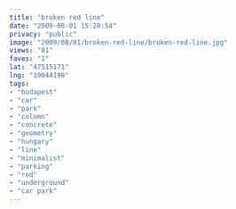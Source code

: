 ```yaml
---
title: "broken red line"
date: "2009-08-01 15:28:54"
privacy: "public"
image: "2009/08/01/broken-red-line/broken-red-line.jpg"
views: "81"
faves: "1"
lat: "47515171"
lng: "19044198"
tags:
- "budapest"
- "car"
- "park"
- "column"
- "concrete"
- "geometry"
- "hungary"
- "line"
- "minimalist"
- "parking"
- "red"
- "underground"
- "car park"
---
```

<a href="/photos/2009/08/01/broken-red-line" rel="nofollow"></a>
